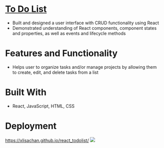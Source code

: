 # <a href="https://xlisachan.github.io/react_todolist/">To Do List</a>
* Built and designed a user interface with CRUD functionality using React
* Demonstrated understanding of React components, component states and properties, as well as events and lifecycle methods

# Features and Functionality
* Helps user to organize tasks and/or manage projects by allowing them to create, edit, and delete tasks from a list

# Built With
* React, JavaScript, HTML, CSS

# Deployment
<a href="https://xlisachan.github.io/todolist/">https://xlisachan.github.io/react_todolist/</a>
<img src="https://raw.githubusercontent.com/xlisachan/todolist/master/public/SimpleToDoScreenshot.png"/>
